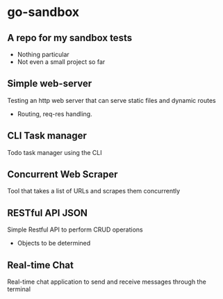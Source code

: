 # go-sandbox

## A repo for my sandbox tests

- Nothing particular
- Not even a small project so far

## Simple web-server

Testing an http web server that can serve static files and dynamic routes

- Routing, req-res handling.

## CLI Task manager

Todo task manager using the CLI

## Concurrent Web Scraper

Tool that takes a list of URLs and scrapes them concurrently

## RESTful API JSON

Simple Restful API to perform CRUD operations

- Objects to be determined

## Real-time Chat

Real-time chat application to send and receive messages through the terminal
